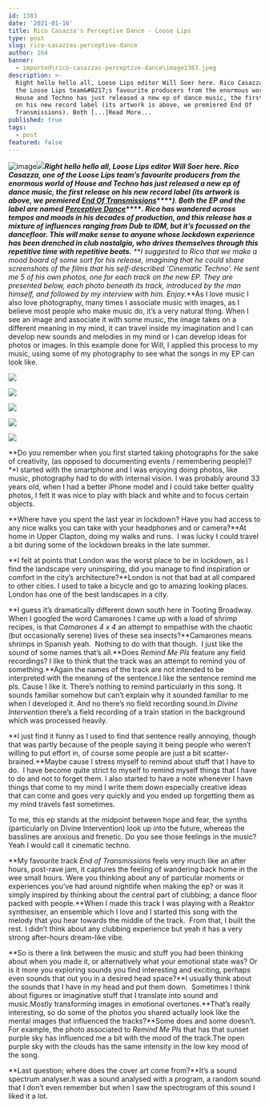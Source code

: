```yaml
---
id: 1383
date: '2021-01-16'
title: Rico Casazza's Perceptive Dance - Loose Lips
type: post
slug: rico-casazzas-perceptive-dance
author: 164
banner:
  - imported\rico-casazzas-perceptive-dance\image1383.jpeg
description: >-
  Right hello hello all, Loose Lips editor Will Soer here. Rico Casazza, one of
  the Loose Lips team&#8217;s favourite producers from the enormous world of
  House and Techno has just released a new ep of dance music, the first release
  on his new record label (its artwork is above, we premiered End Of
  Transmissions). Both [...]Read More...
published: true
tags:
  - post
featured: false
---
```

![image](../imported\rico-casazzas-perceptive-dance\image1383.jpeg)![](/wp-content/uploads/live/img/wysiwyg/6001dc370aa8d.jpg)**_Right hello hello all, Loose Lips editor Will Soer here. Rico Casazza, one of the Loose Lips team’s favourite producers from the enormous world of House and Techno has just released a new ep of dance music, the first release on his new record label (its artwork is above, we premiered [End Of Transmissions](https://soundcloud.com/loose-lips123/premiere-rico-casazza-end-of-transmissions)_****_). Both the EP and the label are named_** **_[Perceptive Dance](https://ricocasazza.bandcamp.com/album/perceptive-dance-2)_****_. Rico has wandered across tempos and moods in his decades of production, and this release has a mixture of influences ranging from Dub to IDM, but it’s focussed on the dancefloor. This will make sense to anyone whose lockdown experience has been drenched in club nostalgia, who drives themselves through this repetitive time with repetitive beats._** **_I suggested to Rico that we make a mood board of some sort for his release, imagining that he could share screenshots of the films that his self-described ‘Cinematic Techno’. He sent me 5 of his own photos, one for each track on the new EP. They are presented below, each photo beneath its track, introduced by the man himself, and followed by my interview with him. Enjoy._**As I love music I also love photography, many times I associate music with images, as I believe most people who make music do, it’s a very natural thing. When I see an image and associate it with some music, the image takes on a different meaning in my mind, it can travel inside my imagination and I can develop new sounds and melodies in my mind or I can develop ideas for photos or images. In this example done for Will, I applied this process to my music, using some of my photography to see what the songs in my EP can look like.

![](/wp-content/uploads/live/img/wysiwyg/6001dfb350ca1.jpg)

![](/wp-content/uploads/live/img/wysiwyg/6001e07854740.jpg)

![](/wp-content/uploads/live/img/wysiwyg/6001e0a906c88.jpg)

![](/wp-content/uploads/live/img/wysiwyg/6001e0dce067c.png)

![](/wp-content/uploads/live/img/wysiwyg/6001e0f8eb18b.jpg)

**Do you remember when you first started taking photographs for the sake of creativity, (as opposed to documenting events / remembering people)?**I started with the smartphone and I was enjoying doing photos, like music, photography had to do with internal vision. I was probably around 33 years old, when I had a better iPhone model and I could take better quality photos, I felt it was nice to play with black and white and to focus certain objects.

**Where have you spent the last year in lockdown? Have you had access to any nice walks you can take with your headphones and or camera?**At home in Upper Clapton, doing my walks and runs.  I was lucky I could travel a bit during some of the lockdown breaks in the late summer.

**I felt at points that London was the worst place to be in lockdown, as I find the landscape very uninspiring, did you manage to find inspiration or comfort in the city’s architecture?**London is not that bad at all compared to other cities. I used to take a bicycle and go to amazing looking places. London has one of the best landscapes in a city.

**I guess it’s dramatically different down south here in Tooting Broadway. When I googled the word Camarones I came up with a load of shrimp recipes, is that _Camarones 4 x 4_ an attempt to empathise with the chaotic (but occasionally serene) lives of these sea insects?**Camarones means shrimps in Spanish yeah.  Nothing to do with that though.  I just like the sound of some names that’s all.**Does _Remind Me Pls_ feature any field recordings? I like to think that the track was an attempt to remind you of something.**Again the names of the track are not intended to be interpreted with the meaning of the sentence.I like the sentence remind me pls. Cause I like it. There’s nothing to remind particularly in this song. It sounds familiar somehow but can’t explain why it sounded familiar to me when I developed it. And no there’s no field recording sound.In _Divine Intervention_ there’s a field recording of a train station in the background which was processed heavily.

**I just find it funny as I used to find that sentence really annoying, though that was partly because of the people saying it being people who weren’t willing to put effort in, of course some people are just a bit scatter-brained.**Maybe cause I stress myself to remind about stuff that I have to do.  I have become quite strict to myself to remind myself things that I have to do and not to forget them. I also started to have a note whenever I have things that come to my mind I write them down especially creative ideas that can come and goes very quickly and you ended up forgetting them as my mind travels fast sometimes.

To me, this ep stands at the midpoint between hope and fear, the synths (particularly on Divine Intervention) look up into the future, whereas the basslines are anxious and frenetic. Do you see those feelings in the music?Yeah I would call it cinematic techno.

**My favourite track _End of Transmissions_ feels very much like an after hours, post-rave jam, it captures the feeling of wandering back home in the wee small hours. Were you thinking about any of particular moments or experiences you’ve had around nightlife when making the ep? or was it simply inspired by thinking about the central part of clubbing; a dance floor packed with people.**When I made this track I was playing with a Reaktor synthesiser, an ensemble which I love and I started this song with the melody that you hear towards the middle of the track.  From that, I built the rest. I didn’t think about any clubbing experience but yeah it has a very strong after-hours dream-like vibe.

**So is there a link between the music and stuff you had been thinking about when you made it, or alternatively what your emotional state was? Or is it more you exploring sounds you find interesting and exciting, perhaps even sounds that out you in a desired head space?**I usually think about the sounds that I have in my head and put them down.  Sometimes I think about figures or imaginative stuff that I translate into sound and music.Mostly transforming images in emotional overtones.**That’s really interesting, so do some of the photos you shared actually look like the mental images that influenced the tracks?**Some does and some doesn’t. For example, the photo associated to _Remind Me Pls_ that has that sunset purple sky has influenced me a bit with the mood of the track.The open purple sky with the clouds has the same intensity in the low key mood of the song.

**Last question; where does the cover art come from?**It’s a sound spectrum analyser.It was a sound analysed with a program, a random sound that I don’t even remember but when I saw the spectrogram of this sound I liked it a lot.